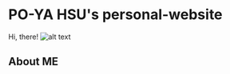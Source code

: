 # PO-YA HSU's personal-website

Hi, there!
![alt text](https://github.com/P-YH/personal-website/blob/master/20180722pyhsu.jpg)

## About ME







